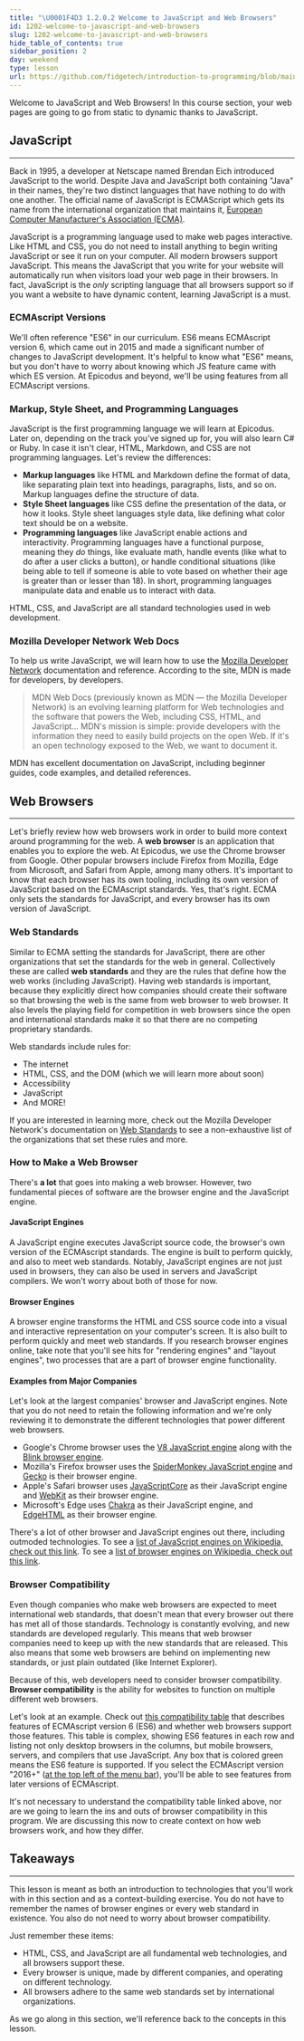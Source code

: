 ```yaml
---
title: "\U0001F4D3 1.2.0.2 Welcome to JavaScript and Web Browsers"
id: 1202-welcome-to-javascript-and-web-browsers
slug: 1202-welcome-to-javascript-and-web-browsers
hide_table_of_contents: true
sidebar_position: 2
day: weekend
type: lesson
url: https://github.com/fidgetech/introduction-to-programming/blob/main/0b_welcome_to_javascript_and_web_browsers.md
---
```


Welcome to JavaScript and Web Browsers! In this course section, your web pages are going to go from static to dynamic thanks to JavaScript.

## JavaScript
---

Back in 1995, a developer at Netscape named Brendan Eich introduced JavaScript to the world.  Despite Java and JavaScript both containing "Java" in their names, they're two distinct languages that have nothing to do with one another. The official name of JavaScript is ECMAScript which gets its name from the international organization that maintains it, [European Computer Manufacturer's Association (ECMA)](http://www.ecma-international.org/).

JavaScript is a programming language used to make web pages interactive. Like HTML and CSS, you do not need to install anything to begin writing JavaScript or see it run on your computer. All modern browsers support JavaScript. This means the JavaScript that you write for your website will automatically run when visitors load your web page in their browsers. In fact, JavaScript is the _only_ scripting language that all browsers support so if you want a website to have dynamic content, learning JavaScript is a must.

### ECMAscript Versions

We'll often reference "ES6" in our curriculum. ES6 means ECMAscript version 6, which came out in 2015 and made a significant number of changes to JavaScript development. It's helpful to know what "ES6" means, but you don't have to worry about knowing which JS feature came with which ES version. At Epicodus and beyond, we'll be using features from all ECMAscript versions. 

### Markup, Style Sheet, and Programming Languages

JavaScript is the first programming language we will learn at Epicodus. Later on, depending on the track you've signed up for, you will also learn C# or Ruby. In case it isn't clear, HTML, Markdown, and CSS are not programming languages. Let's review the differences:

* **Markup languages** like HTML and Markdown define the format of data, like separating plain text into headings, paragraphs, lists, and so on. Markup languages define the structure of data.
* **Style Sheet languages** like CSS define the presentation of the data, or how it looks. Style sheet languages style data, like defining what color text should be on a website.
* **Programming languages** like JavaScript enable actions and interactivity. Programming languages have a functional purpose, meaning they _do_ things, like evaluate math, handle events (like what to do after a user clicks a button), or handle conditional situations (like being able to tell if someone is able to vote based on whether their age is greater than or lesser than 18). In short, programming languages manipulate data and enable us to interact with data.

HTML, CSS, and JavaScript are all standard technologies used in web development.

### Mozilla Developer Network Web Docs

To help us write JavaScript, we will learn how to use the [Mozilla Developer Network](https://developer.mozilla.org/en-US/) documentation and reference. According to the site, MDN is made for developers, by developers.

> MDN Web Docs (previously known as MDN — the Mozilla Developer Network) is an evolving learning platform for Web technologies and the software that powers the Web, including CSS, HTML, and JavaScript... MDN's mission is simple: provide developers with the information they need to easily build projects on the open Web. If it's an open technology exposed to the Web, we want to document it.

MDN has excellent documentation on JavaScript, including beginner guides, code examples, and detailed references. 

## Web Browsers
---

Let's briefly review how web browsers work in order to build more context around programming for the web. A **web browser** is an application that enables you to explore the web. At Epicodus, we use the Chrome browser from Google. Other popular browsers include Firefox from Mozilla, Edge from Microsoft, and Safari from Apple, among many others. It's important to know that each browser has its own tooling, including its own version of JavaScript based on the ECMAscript standards. Yes, that's right. ECMA only sets the standards for JavaScript, and every browser has its own version of JavaScript.

### Web Standards 

Similar to ECMA setting the standards for JavaScript, there are other organizations that set the standards for the web in general. Collectively these are called **web standards** and they are the rules that define how the web works (including JavaScript). Having web standards is important, because they explicitly direct how companies should create their software so that browsing the web is the same from web browser to web browser. It also levels the playing field for competition in web browsers since the open and international standards make it so that there are no competing proprietary standards. 

Web standards include rules for:

* The internet
* HTML, CSS, and the DOM (which we will learn more about soon)
* Accessibility
* JavaScript
* And MORE!

If you are interested in learning more, check out the Mozilla Developer Network's documentation on [Web Standards](https://developer.mozilla.org/en-US/docs/Glossary/Web_standards) to see a non-exhaustive list of the organizations that set these rules and more.

### How to Make a Web Browser

There's **a lot** that goes into making a web browser. However, two fundamental pieces of software are the browser engine and the JavaScript engine. 

#### JavaScript Engines

A JavaScript engine executes JavaScript source code, the browser's own version of the ECMAscript standards. The engine is built to perform quickly, and also to meet web standards. Notably, JavaScript engines are not just used in browsers, they can also be used in servers and JavaScript compilers. We won't worry about both of those for now.

#### Browser Engines

A browser engine transforms the HTML and CSS source code into a visual and interactive representation on your computer's screen. It is also built to perform quickly and meet web standards. If you research browser engines online, take note that you'll see hits for "rendering engines" and "layout engines", two processes that are a part of browser engine functionality.

#### Examples from Major Companies

Let's look at the largest companies' browser and JavaScript engines. Note that you do not need to retain the following information and we're only reviewing it to demonstrate the different technologies that power different web browsers.

* Google's Chrome browser uses the [V8 JavaScript engine](https://v8.dev/) along with the [Blink browser engine](https://en.wikipedia.org/wiki/Blink_(browser_engine)). 
* Mozilla's Firefox browser uses the [SpiderMonkey JavaScript engine](https://spidermonkey.dev/) and [Gecko](https://en.wikipedia.org/wiki/Gecko_(software)) is their browser engine.
* Apple's Safari browser uses [JavaScriptCore](https://trac.webkit.org/wiki/JavaScriptCore#:~:text=JavaScriptCore%20is%20the%20built%2Din,SquirrelFish%20and%20%E2%80%8BSquirrelFish%20Extreme.) as their JavaScript engine and [WebKit](https://webkit.org/) as their browser engine.
* Microsoft's Edge uses [Chakra](https://en.wikipedia.org/wiki/Chakra_(JavaScript_engine)) as their JavaScript engine, and [EdgeHTML](https://en.wikipedia.org/wiki/EdgeHTML) as their browser engine.

There's a lot of other browser and JavaScript engines out there, including outmoded technologies. To see a [list of JavaScript engines on Wikipedia, check out this link](https://en.wikipedia.org/wiki/List_of_ECMAScript_engines). To see a [list of browser engines on Wikipedia, check out this link](https://en.wikipedia.org/wiki/Comparison_of_browser_engines).

### Browser Compatibility

Even though companies who make web browsers are expected to meet international web standards, that doesn't mean that every browser out there has met all of those standards. Technology is constantly evolving, and new standards are developed regularly. This means that web browser companies need to keep up with the new standards that are released. This also means that some web browsers are behind on implementing new standards, or just plain outdated (like Internet Explorer). 

Because of this, web developers need to consider browser compatibility. **Browser compatibility** is the ability for websites to function on multiple different web browsers.  

Let's look at an example. Check out [this compatibility table](https://kangax.github.io/compat-table/es6/) that describes features of ECMAscript version 6 (ES6) and whether web browsers support those features. This table is complex, showing ES6 features in each row and listing not only desktop browsers in the columns, but mobile browsers, servers, and compilers that use JavaScript. Any box that is colored green means the ES6 feature is supported. If you select the ECMAscript version "2016+" ([at the top left of the menu bar](https://kangax.github.io/compat-table/es2016plus/)), you'll be able to see features from later versions of ECMAscript.

It's not necessary to understand the compatibility table linked above, nor are we going to learn the ins and outs of browser compatibility in this program. We are discussing this now to create context on how web browsers work, and how they differ. 

## Takeaways
---

This lesson is meant as both an introduction to technologies that you'll work with in this section and as a context-building exercise. You do not have to remember the names of browser engines or every web standard in existence. You also do not need to worry about browser compatibility.

Just remember these items:

* HTML, CSS, and JavaScript are all fundamental web technologies, and all browsers support these.
* Every browser is unique, made by different companies, and operating on different technology.
* All browsers adhere to the same web standards set by international organizations.

As we go along in this section, we'll reference back to the concepts in this lesson.
